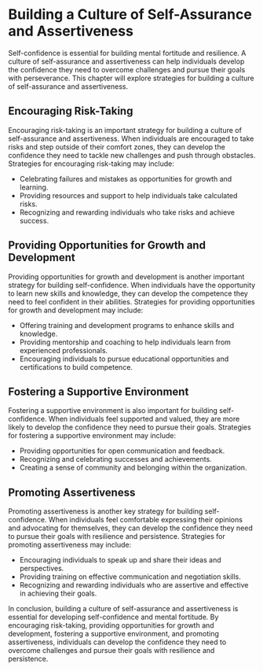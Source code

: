 Building a Culture of Self-Assurance and Assertiveness
===========================================================================================

Self-confidence is essential for building mental fortitude and resilience. A culture of self-assurance and assertiveness can help individuals develop the confidence they need to overcome challenges and pursue their goals with perseverance. This chapter will explore strategies for building a culture of self-assurance and assertiveness.

Encouraging Risk-Taking
-----------------------

Encouraging risk-taking is an important strategy for building a culture of self-assurance and assertiveness. When individuals are encouraged to take risks and step outside of their comfort zones, they can develop the confidence they need to tackle new challenges and push through obstacles. Strategies for encouraging risk-taking may include:

* Celebrating failures and mistakes as opportunities for growth and learning.
* Providing resources and support to help individuals take calculated risks.
* Recognizing and rewarding individuals who take risks and achieve success.

Providing Opportunities for Growth and Development
--------------------------------------------------

Providing opportunities for growth and development is another important strategy for building self-confidence. When individuals have the opportunity to learn new skills and knowledge, they can develop the competence they need to feel confident in their abilities. Strategies for providing opportunities for growth and development may include:

* Offering training and development programs to enhance skills and knowledge.
* Providing mentorship and coaching to help individuals learn from experienced professionals.
* Encouraging individuals to pursue educational opportunities and certifications to build competence.

Fostering a Supportive Environment
----------------------------------

Fostering a supportive environment is also important for building self-confidence. When individuals feel supported and valued, they are more likely to develop the confidence they need to pursue their goals. Strategies for fostering a supportive environment may include:

* Providing opportunities for open communication and feedback.
* Recognizing and celebrating successes and achievements.
* Creating a sense of community and belonging within the organization.

Promoting Assertiveness
-----------------------

Promoting assertiveness is another key strategy for building self-confidence. When individuals feel comfortable expressing their opinions and advocating for themselves, they can develop the confidence they need to pursue their goals with resilience and persistence. Strategies for promoting assertiveness may include:

* Encouraging individuals to speak up and share their ideas and perspectives.
* Providing training on effective communication and negotiation skills.
* Recognizing and rewarding individuals who are assertive and effective in achieving their goals.

In conclusion, building a culture of self-assurance and assertiveness is essential for developing self-confidence and mental fortitude. By encouraging risk-taking, providing opportunities for growth and development, fostering a supportive environment, and promoting assertiveness, individuals can develop the confidence they need to overcome challenges and pursue their goals with resilience and persistence.

